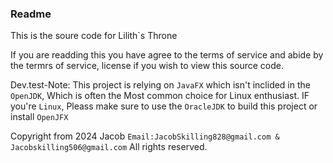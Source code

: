 <h3>Readme</h3>
This is the soure code for Lilith`s Throne

If you are readding this you have agree to the terms of service and abide by the termrs of service, license if you wish to view this source code.

Dev.test-Note: This project is relying on `JavaFX` which isn't inclided in the `OpenJDK`, Which is often the Most common choice for Linux enthusiast. IF you're `Linux`, Pleass make sure to use the `OracleJDK` to build this project or install `OpenJFX`

Copyright from 2024 Jacob `Email:JacobSkilling828@gmail.com & Jacobskilling506@gmail.com` All rights reserved.
